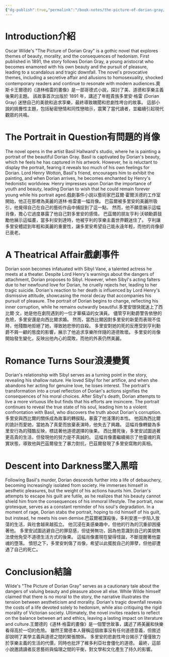 ```yaml
---
{"dg-publish":true,"permalink":"/book-notes/the-picture-of-dorian-gray/","dgPassFrontmatter":true}
---
```


# Introduction介紹

Oscar Wilde's "The Picture of Dorian Gray" is a gothic novel that explores themes of beauty, morality, and the consequences of hedonism. First published in 1891, the story follows Dorian Gray, a young aristocrat who becomes enamored with his own beauty and the pursuit of pleasure, leading to a scandalous and tragic downfall. The novel's provocative themes, including a secretive affair and allusions to homosexuality, shocked contemporary readers and continue to resonate with modern audiences.奧斯卡王爾德的《道林格雷的畫像》是一部哥德式小說，探討了美、道德和享樂主義後果的主題。 該故事首次出版於 1891 年，講述了年輕貴族多里安·格雷 (Dorian Gray) 迷戀自己的美貌和追求享樂，最終導致醜聞和悲劇性垮台的故事。 這部小說的挑釁性主題，包括秘密戀情和同性戀暗示，震驚了當代讀者，並繼續引起現代觀眾的共鳴。

# The Portrait in Question有問題的肖像

The novel opens in the artist Basil Hallward's studio, where he is painting a portrait of the beautiful Dorian Gray. Basil is captivated by Dorian's beauty, which he feels he has captured in his artwork. However, he is reluctant to display the portrait, fearing it reveals too much of his own feelings for Dorian. Lord Henry Wotton, Basil's friend, encourages him to exhibit the painting, and when Dorian arrives, he becomes enchanted by Henry's hedonistic worldview. Henry impresses upon Dorian the importance of youth and beauty, leading Dorian to wish that he could remain forever young while his portrait aged.戲劇事件小說以藝術家巴茲爾·霍爾沃德的工作室開始，他正在那裡為美麗的道林·格雷畫一幅肖像。 巴茲爾被多里安的美麗所吸引，他覺得自己在自己的藝術作品中捕捉到了這一點。 然而，他不願意展示這幅肖像，擔心它過度暴露了他自己對多里安的感情。 巴茲爾的朋友亨利·沃頓勳爵鼓勵他展示這幅畫，當多利安到達時，他被亨利的享樂主義世界觀迷住了。 亨利讓多里安體認到年輕和美麗的重要性，讓多里安希望自己能永遠年輕，而他的肖像卻已衰老。

# A Theatrical Affair戲劇事件

Dorian soon becomes infatuated with Sibyl Vane, a talented actress he meets at a theater. Despite Lord Henry's warnings about the dangers of attachment, Dorian proposes to Sibyl. However, when Sibyl's acting falters due to her newfound love for Dorian, he cruelly rejects her, leading to her tragic suicide. Dorian's reaction to her death is influenced by Lord Henry's dismissive attitude, showcasing the moral decay that accompanies his pursuit of pleasure. The portrait of Dorian begins to change, reflecting his inner corruption, while he remains outwardly beautiful.多里安很快就迷上了西比爾·文，她是他在劇院遇到的一位才華橫溢的女演員。 儘管亨利勳爵警告依戀的危險，多里安還是向西比爾求婚。 然而，當西比爾因對多里安的新愛而表現不佳時，他殘酷地拒絕了她，導致她悲慘的自殺。 多里安對她的死的反應受到亨利勳爵不屑一顧的態度的影響，展示了他追求享樂所伴隨的道德敗壞。 多里安的肖像開始發生變化，反映出他內心的腐敗，而他的外表仍然美麗。

# Romance Turns Sour浪漫變質

Dorian's relationship with Sibyl serves as a turning point in the story, revealing his shallow nature. He loved Sibyl for her artifice, and when she abandons her acting for genuine love, he loses interest. The portrait's transformation into a cruel reflection of Dorian's actions signifies the consequences of his moral choices. After Sibyl's death, Dorian attempts to live a more virtuous life but finds that his efforts are insincere. The portrait continues to reveal the true state of his soul, leading him to a violent confrontation with Basil, who discovers the truth about Dorian's corruption.多里安與西比爾的關係成為故事的轉捩點，暴露了他淺薄的本性。 他因為西比爾的詭計而愛她，當她為了真愛而放棄表演時，他失去了興趣。 這幅肖像轉變為多里安行為的殘酷反映，標誌著他道德選擇的後果。 西比爾死後，多里安試圖過著更高貴的生活，但發現他的努力是不真誠的。 這幅肖像畫繼續揭示了他靈魂的真實狀態，導致他與巴茲爾發生了暴力對抗，巴茲爾發現了多里安腐敗的真相。

# Descent into Darkness墜入黑暗

Following Basil's murder, Dorian descends further into a life of debauchery, becoming increasingly isolated from society. He immerses himself in aesthetic pleasures, but the weight of his actions haunts him. Dorian's attempts to escape his guilt are futile, as he realizes that his beauty cannot shield him from the consequences of his immoral lifestyle. The portrait, now grotesque, serves as a constant reminder of his soul's degradation. In a moment of rage, Dorian stabs the portrait, hoping to rid himself of his guilt, but instead, he meets his own demise.巴茲爾被謀殺後，多利安進一步陷入放蕩的生活，與社會越來越孤立。 他沉浸在美感樂趣中，但他的行為的沉重卻困擾著他。 多里安試圖逃避自己的罪惡感，但徒勞無功，因為他意識到自己的美貌無法使他免受不道德生活方式的後果。 這幅肖像畫現在變得怪誕，不斷提醒著他靈魂的墮落。 憤怒之下，多里安刺傷了肖像，希望以此擺脫自己的罪孽，但他卻遭遇了自己的死亡。

# Conclusion結論

Wilde's "The Picture of Dorian Gray" serves as a cautionary tale about the dangers of valuing beauty and pleasure above all else. While Wilde himself claimed that there is no moral to the story, the narrative illustrates the tension between aestheticism and morality. Dorian's tragic downfall reveals the costs of a life devoted solely to hedonism, while also critiquing the rigid morality of Victorian society. Ultimately, the novel invites readers to reflect on the balance between art and ethics, leaving a lasting impact on literature and culture.王爾德的《道林‧格雷的畫像》是一個警世故事，講述了將美麗和快樂看得高於一切的危險。 雖然王爾德本人聲稱這個故事沒有任何道德意義，但敘述卻說明了美學主義與道德之間的緊張關係。 多里安的悲劇性垮台揭示了僅僅致力於享樂主義的生活的代價，同時也批評了維多利亞社會僵化的道德。 最終，這部小說邀請讀者反思藝術與倫理之間的平衡，對文學和文化產生了持久的影響。